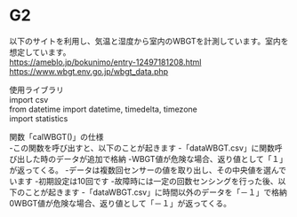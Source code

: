 # G2
以下のサイトを利用し、気温と湿度から室内のWBGTを計測しています。室内を想定しています。  
https://ameblo.jp/bokunimo/entry-12497181208.html  
https://www.wbgt.env.go.jp/wbgt_data.php

使用ライブラリ  
import csv  
from datetime import datetime, timedelta, timezone  
import statistics  

関数「calWBGT()」の仕様   
-この関数を呼び出すと、以下のことが起きます
  -「dataWBGT.csv」に関数呼び出した時のデータが追加で格納
  -WBGT値が危険な場合、返り値として「１」が返ってくる。
-データは複数回センサーの値を取り出し、その中央値を選んでいます
  -初期設定は10回です
-故障時には一定の回数センシングを行った後、以下のことが起きます
  -「dataWBGT.csv」に時間以外のデータを「－１」で格納
  0WBGT値が危険な場合、返り値として「－１」が返ってくる。
